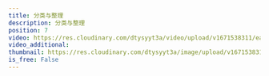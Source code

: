 ```yaml
---
title: 分类与整理
description: 分类与整理
position: 7
video: https://res.cloudinary.com/dtysyyt3a/video/upload/v1671538311/easymath/1年级下/03单元分类与整理/mvyx73hhqciboellbfqo.mp4
video_additional: 
thumbnail: https://res.cloudinary.com/dtysyyt3a/image/upload/v1671538313/easymath/1年级下/03单元分类与整理/l9jdsbgpmnfxcl5t8iw3.png
is_free: False
---
```

